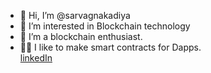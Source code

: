 - 👋 Hi, I’m @sarvagnakadiya
- 👀 I’m interested in Blockchain technology
- 🌱 I’m a blockchain enthusiast.
- 👨‍💻 I like to make smart contracts for Dapps.<br>
[linkedIn](https://www.linkedin.com/in/sarvagnakadiya/)

<!---
sarvagnakadiya/sarvagnakadiya is a ✨ special ✨ repository because its `README.md` (this file) appears on your GitHub profile.
You can click the Preview link to take a look at your changes.
--->

